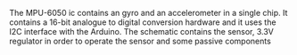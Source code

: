 The MPU-6050 ic contains an gyro and an accelerometer in a single chip. It contains a 16-bit analogue to digital conversion hardware and it uses the I2C interface with the Arduino. The schematic contains the sensor, 3.3V regulator in order to operate the sensor and some passive components
